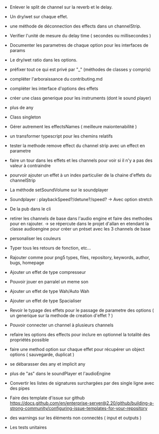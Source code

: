 - Enlever le split de channel sur la reverb et le delay.
- Un dry/wet sur chaque effet.
- une méthode de déconnection des effects dans un channelStrip.
- Verifier l'unité de mesure du delay time ( secondes ou millisecondes )
- Documenter les parametres de chaque option pour les interfaces de params
- Le dry/wet ratio dans les options.
- préfixer tout ce qui est privé par "\_" (méthodes de classes y compris)
- compléter l'arboraissance du contributing.md
- compléter les interface d'options des effets
- créer une class generique pour les instruments (dont le sound player)
- plus de any
- Class singleton
- Gérer autrement les effectsNames ( meilleure maiontenabilité )
- un transformer typescript pour les chemins relatifs
- tester la methode remove effect du channel strip avec un effect en parametre
- faire un tour dans les effets et les channels pour voir si il n'y a pas des valeur à contraindre
- pourvoir ajouter un effet à un index particulier de la chaine d'effets du channelStrip
- La méthode setSoundVolume sur le soundplayer
- Soundplayer : playbackSpeed?/detune?/speed?
  -> Avec option stretch

- De la pub dans le cli

- retirer les channels de base dans l'audio engine et faire des methodes pour en rajouter.
  -> se répercute dans le projet d'allan en etendant la classe audioengine pour créer un préset avec les 3 channels de base

- personaliser les couleurs

- Typer tous les retours de fonction, etc...
- Rajouter comme pour png5 types, files, repository, keywords, author, bugs, homepage

- Ajouter un effet de type compresseur
- Pouvoir jouer en parralel un meme son
- Ajouter un effet de type Wah/Auto Wah
- Ajouter un effet de type Spacialiser

- Revoir le typage des effets pour le passage de parametre des options ( un generique sur la methode de creation d'effet ? )

- Pouvoir connecter un channel à plusieurs channels

- refaire les options des effects pour inclure en optionnel la totalité des propriétés possible
- faire une method option sur chaque effet pour récupérer un object options ( sauvegarde, duplicat )

- se débarasser des any et implicit any
- plus de "as" dans le soundPlayer et l'audioEngine

- Convertir les listes de signatures surchargées par des single ligne avec des pipes

- Faire des template d'issue sur github
  https://docs.github.com/en/enterprise-server@2.20/github/building-a-strong-community/configuring-issue-templates-for-your-repository

- des warnings sur les éléments non connectés ( input et outputs )
- Les tests unitaires
